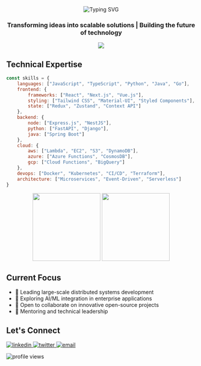 <!-- Header Section -->
<div align="center">
  <img src="https://readme-typing-svg.demolab.com?font=Fira+Code&weight=600&size=28&duration=4000&pause=1000&color=FFFFFF&center=true&vCenter=true&random=false&width=435&lines=Senior+Software+Engineer;Full+Stack+Developer;Cloud+Architecture+Expert" alt="Typing SVG" />
</div>

<!-- Introduction Section -->
<h3 align="center">
    Transforming ideas into scalable solutions | Building the future of technology
</h3>

<!-- Stats Section -->
<div align="center">
  <img src="https://github-readme-streak-stats.herokuapp.com/?user=YOUR_USERNAME&theme=tokyonight&hide_border=true" />
</div>

<!-- Skills Section -->
<h2 align="left">Technical Expertise</h2>

```javascript
const skills = {
    languages: ["JavaScript", "TypeScript", "Python", "Java", "Go"],
    frontend: {
        frameworks: ["React", "Next.js", "Vue.js"],
        styling: ["Tailwind CSS", "Material-UI", "Styled Components"],
        state: ["Redux", "Zustand", "Context API"]
    },
    backend: {
        node: ["Express.js", "NestJS"],
        python: ["FastAPI", "Django"],
        java: ["Spring Boot"]
    },
    cloud: {
        aws: ["Lambda", "EC2", "S3", "DynamoDB"],
        azure: ["Azure Functions", "CosmosDB"],
        gcp: ["Cloud Functions", "BigQuery"]
    },
    devops: ["Docker", "Kubernetes", "CI/CD", "Terraform"],
    architecture: ["Microservices", "Event-Driven", "Serverless"]
}
```

<!-- GitHub Stats -->
<div align="center">
  <img height="180em" src="https://github-readme-stats.vercel.app/api?username=YOUR_USERNAME&show_icons=true&theme=tokyonight&hide_border=true&count_private=true" />
  <img height="180em" src="https://github-readme-stats.vercel.app/api/top-langs/?username=YOUR_USERNAME&layout=compact&theme=tokyonight&hide_border=true" />
</div>

<!-- Current Focus -->
## Current Focus
- 🔭 Leading large-scale distributed systems development
- 🌱 Exploring AI/ML integration in enterprise applications
- 👯 Open to collaborate on innovative open-source projects
- 💬 Mentoring and technical leadership

<!-- Contact Section -->
<h2 align="left">Let's Connect</h2>
<p align="left">
    <a href="YOUR_LINKEDIN" target="_blank">
        <img src="https://img.shields.io/badge/LinkedIn-0077B5?style=for-the-badge&logo=linkedin&logoColor=white" alt="linkedin"/>
    </a>
    <a href="YOUR_TWITTER" target="_blank">
        <img src="https://img.shields.io/badge/Twitter-1DA1F2?style=for-the-badge&logo=twitter&logoColor=white" alt="twitter"/>
    </a>
    <a href="mailto:YOUR_EMAIL">
        <img src="https://img.shields.io/badge/Email-D14836?style=for-the-badge&logo=gmail&logoColor=white" alt="email"/>
    </a>
</p>

<!-- Profile Views Counter -->
<p align="left">
    <img src="https://komarev.com/ghpvc/?username=YOUR_USERNAME&label=Profile%20views&color=0e75b6&style=flat" alt="profile views" />
</p>
